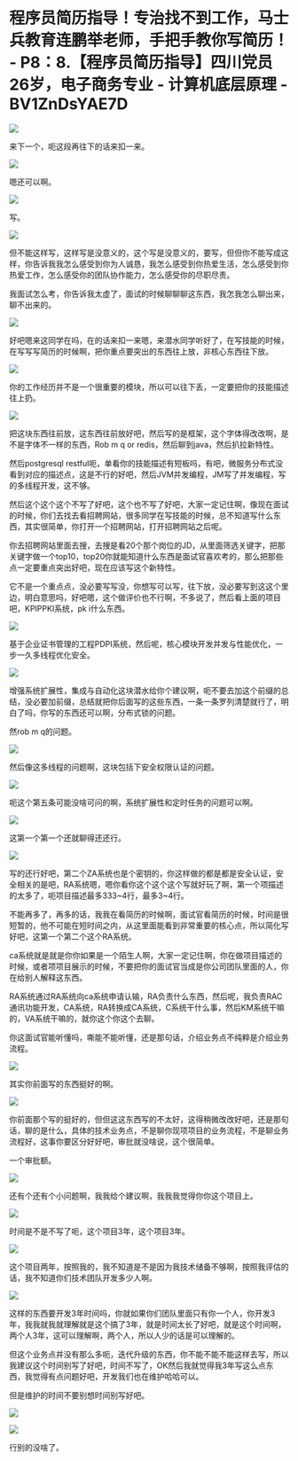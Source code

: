 # 程序员简历指导！专治找不到工作，马士兵教育连鹏举老师，手把手教你写简历！ - P8：8.【程序员简历指导】四川党员26岁，电子商务专业 - 计算机底层原理 - BV1ZnDsYAE7D

![](img/a2c07f239d8c42f24f997679491ea858_0.png)

来下一个，呃这段再往下的话来扣一来。

![](img/a2c07f239d8c42f24f997679491ea858_2.png)

嗯还可以啊。

![](img/a2c07f239d8c42f24f997679491ea858_4.png)

写。

![](img/a2c07f239d8c42f24f997679491ea858_6.png)

但不能这样写，这样写是没意义的，这个写是没意义的，要写，但但你不能写成这样，你告诉我我怎么感受到你为人诚恳，我怎么感受到你热爱生活，怎么感受到你热爱工作，怎么感受你的团队协作能力，怎么感受你的尽职尽责。

我面试怎么考，你告诉我太虚了，面试的时候聊聊聊这东西，我怎我怎么聊出来，聊不出来的。

![](img/a2c07f239d8c42f24f997679491ea858_8.png)

好吧嗯来这同学在吗，在的话来扣一来嗯，来潜水同学听好了，在写技能的时候，在写写写简历的时候啊，把你重点要突出的东西往上放，非核心东西往下放。



![](img/a2c07f239d8c42f24f997679491ea858_10.png)

你的工作经历并不是一个很重要的模块，所以可以往下丢，一定要把你的技能描述往上扔。

![](img/a2c07f239d8c42f24f997679491ea858_12.png)

把这块东西往前放，这东西往前放好吧，然后写的是框架，这个字体得改改啊，是不是字体不一样的东西，Rob m q or redis，然后聊到java，然后扒拉新特性。

然后postgresql restful呃，单看你的技能描述有短板吗，有吧，微服务分布式没看到对应的描述点，这是不行的好吧，然后JVM并发编程，JM写了并发编程，写的多线程开发，这不够。

然后这个这个这个不写了好吧，这个也不写了好吧，大家一定记住啊，像现在面试的时候，你们去找去看招聘网站，很多同学在写技能的时候，总不知道写什么东西，其实很简单，你打开一个招聘网站，打开招聘网站之后呢。

你去招聘网站里面去搜，去搜是看20个那个岗位的JD，从里面筛选关键字，把那关键字做一个top10，top20你就能知道什么东西是面试官喜欢考的，那么把那些点一定要重点突出好吧，现在应该写这个新特性。

它不是一个重点点，没必要写写没，你想写可以写，往下放，没必要写到这这个里边，明白意思吗，好吧嗯，这个做评价也不行啊，不多说了，然后看上面的项目吧，KPIPPKI系统，pk i什么东西。



![](img/a2c07f239d8c42f24f997679491ea858_14.png)

基于企业证书管理的工程PDPI系统，然后呢，核心模块开发并发与性能优化，一步一久多线程优化安全。

![](img/a2c07f239d8c42f24f997679491ea858_16.png)

增强系统扩展性，集成与自动化这块潜水给你个建议啊，呃不要去加这个前缀的总结，没必要加前缀，总结就把你后面写的这些东西，一条一条罗列清楚就行了，明白了吗，你写的东西还可以啊，分布式锁的问题。

然rob m q的问题。

![](img/a2c07f239d8c42f24f997679491ea858_18.png)

然后像这多线程的问题啊，这块包括下安全权限认证的问题。

![](img/a2c07f239d8c42f24f997679491ea858_20.png)

呃这个第五条可能没啥可问的啊，系统扩展性和定时任务的问题可以啊。

![](img/a2c07f239d8c42f24f997679491ea858_22.png)

这第一个第一个还就聊得还还行。

![](img/a2c07f239d8c42f24f997679491ea858_24.png)

写的还行好吧，第二个ZA系统也是个密钥的，你这样做的都是都是安全认证，安全相关的是吧，RA系统嗯，嗯你看你这个这个这个写就好玩了啊，第一个项描述的太多了，呃项目描述最多333~4行，最多3~4行。

不能再多了，再多的话，我我在看简历的时候啊，面试官看简历的时候，时间是很短暂的，他不可能在短时间之内，从这里面能看到非常重要的核心点，所以简化写好吧，这第一个第二个这个RA系统。

ca系统就是就是你你如果是一个陌生人啊，大家一定记住啊，你在做项目描述的时候，或者项项目展示的时候，不要把你的面试官当成是你公司团队里面的人，你在给别人解释这东西。

RA系统通过RA系统向ca系统申请认输，RA负责什么东西，然后呢，我负责RAC通讯功能开发，CA系统，RA转换成CA系统，C系统干什么事，然后KM系统干嘛的，VA系统干嘛的，就你这个你这个去聊。

你这面试官能听懂吗，嘶能不能听懂，还是那句话，介绍业务点不纯粹是介绍业务流程。

![](img/a2c07f239d8c42f24f997679491ea858_26.png)

其实你前面写的东西挺好的啊。

![](img/a2c07f239d8c42f24f997679491ea858_28.png)

你前面那个写的挺好的，但但这这东西写的不太好，这得稍微改改好吧，还是那句话，聊的是什么，具体的技术业务点，不是聊你现项项目的业务流程，不是聊业务流程好，这事你要区分好好吧，审批就没啥说，这个很简单。

一个审批额。

![](img/a2c07f239d8c42f24f997679491ea858_30.png)

还有个还有个小问题啊，我我给个建议啊，我我我觉得你你这个项目上。

![](img/a2c07f239d8c42f24f997679491ea858_32.png)

时间是不是不写了呃，这个项目3年，这个项目3年。

![](img/a2c07f239d8c42f24f997679491ea858_34.png)

这个项目两年，按照我的，我不知道是不是因为我技术储备不够啊，按照我评估的话，我不知道你们技术团队开发多少人啊。



![](img/a2c07f239d8c42f24f997679491ea858_36.png)

这样的东西要开发3年时间吗，你就如果你们团队里面只有你一个人，你开发3年，我我就我就理解就是这个搞了3年，就是时间太长了好吧，就是这个时间啊，两个人3年，这可以理解啊，两个人，所以人少的话是可以理解的。

但这个业务点并没有那么多呃，迭代升级的东西，你不能不能不能这样去写，所以我建议这个时间别写了好吧，时间不写了，OK然后我就觉得我3年写这么点东西，我觉得有点问题好吧，开发我们也在维护哈哈可以。

但是维护的时间不要别想时间别写好吧。

![](img/a2c07f239d8c42f24f997679491ea858_38.png)

![](img/a2c07f239d8c42f24f997679491ea858_39.png)

行别的没啥了。